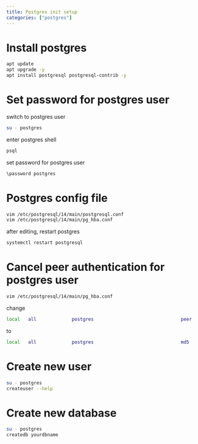 ```yaml
---
title: Postgres init setup
categories: ["postgres"]
---
```


# Install postgres

```sh
apt update
apt upgrade -y
apt install postgresql postgresql-contrib -y
```

# Set password for postgres user

switch to postgres user

```sh
su - postgres
```

enter postgres shell

```sh
psql
```

set password for postgres user

```sh
\password postgres
```

# Postgres config file

```sh
vim /etc/postgresql/14/main/postgresql.conf
vim /etc/postgresql/14/main/pg_hba.conf
```

after editing, restart postgres

```sh
systemctl restart postgresql
```

# Cancel peer authentication for postgres user

```sh
vim /etc/postgresql/14/main/pg_hba.conf
```

change

```sh
local   all             postgres                                peer
```

to

```sh
local   all             postgres                                md5
```

# Create new user

```sh
su - postgres
createuser --help
```

# Create new database

```sh
su - postgres
createdb yourdbname
```
